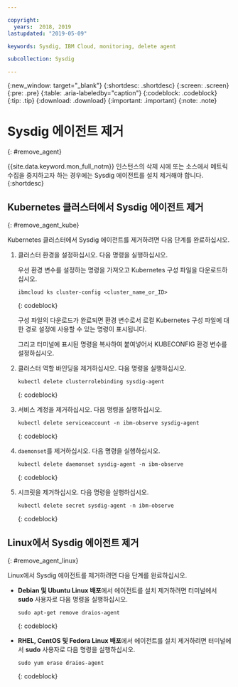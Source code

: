 ```yaml
---

copyright:
  years:  2018, 2019
lastupdated: "2019-05-09"

keywords: Sysdig, IBM Cloud, monitoring, delete agent

subcollection: Sysdig

---
```


{:new_window: target="_blank"}
{:shortdesc: .shortdesc}
{:screen: .screen}
{:pre: .pre}
{:table: .aria-labeledby="caption"}
{:codeblock: .codeblock}
{:tip: .tip}
{:download: .download}
{:important: .important}
{:note: .note}

# Sysdig 에이전트 제거
{: #remove_agent}

{{site.data.keyword.mon_full_notm}} 인스턴스의 삭제 시에 또는 소스에서 메트릭 수집을 중지하고자 하는 경우에는 Sysdig 에이전트를 설치 제거해야 합니다.
{:shortdesc}


## Kubernetes 클러스터에서 Sysdig 에이전트 제거
{: #remove_agent_kube}

Kubernetes 클러스터에서 Sysdig 에이전트를 제거하려면 다음 단계를 완료하십시오.

1. 클러스터 환경을 설정하십시오. 다음 명령을 실행하십시오.

    우선 환경 변수를 설정하는 명령을 가져오고 Kubernetes 구성 파일을 다운로드하십시오.

    ```
    ibmcloud ks cluster-config <cluster_name_or_ID>
    ```
    {: codeblock}

    구성 파일의 다운로드가 완료되면 환경 변수로서 로컬 Kubernetes 구성 파일에 대한 경로 설정에 사용할 수 있는 명령이 표시됩니다.

    그리고 터미널에 표시된 명령을 복사하여 붙여넣어서 KUBECONFIG 환경 변수를 설정하십시오.

2. 클러스터 역할 바인딩을 제거하십시오. 다음 명령을 실행하십시오.

    ```
    kubectl delete clusterrolebinding sysdig-agent
    ```
    {: codeblock}

3. 서비스 계정을 제거하십시오. 다음 명령을 실행하십시오.

    ```
    kubectl delete serviceaccount -n ibm-observe sysdig-agent
    ```
    {: codeblock}

4. `daemonset`를 제거하십시오. 다음 명령을 실행하십시오.

    ```
    kubectl delete daemonset sysdig-agent -n ibm-observe
    ```
    {: codeblock}

5. 시크릿을 제거하십시오. 다음 명령을 실행하십시오.

    ```
    kubectl delete secret sysdig-agent -n ibm-observe
    ```
    {: codeblock}




## Linux에서 Sysdig 에이전트 제거
{: #remove_agent_linux}

Linux에서 Sysdig 에이전트를 제거하려면 다음 단계를 완료하십시오.

* **Debian 및 Ubuntu Linux 배포**에서 에이전트를 설치 제거하려면 터미널에서 **sudo** 사용자로 다음 명령을 실행하십시오.

    ```
    sudo apt-get remove draios-agent
    ```
    {: codeblock}

* **RHEL, CentOS 및 Fedora Linux 배포**에서 에이전트를 설치 제거하려면 터미널에서 **sudo** 사용자로 다음 명령을 실행하십시오.

    ```
    sudo yum erase draios-agent
    ```
    {: codeblock}



